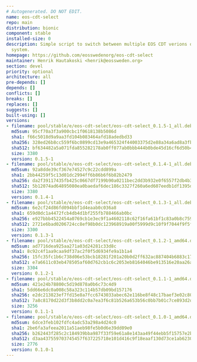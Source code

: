 ```yaml
---
# Autogenerated. DO NOT EDIT.
name: eos-cdt-select
repo: main
distribution: bionic
component: stable
installed-size: 0
description: Simple script to switch between multiple EOS CDT verions on the same
  system.
homepage: https://github.com/eosswedenorg/eos-cdt-select
maintainer: Henrik Hautakoski <henrik@eossweden.org>
section: devel
priority: optional
architecture: all
pre-depends: []
depends: []
conflicts: []
breaks: []
replaces: []
suggests: []
built-using: []
versions:
- filename: pool/stable/e/eos-cdt-select/eos-cdt-select_0.1.5-1_all.deb
  md5sum: 95cf70a3f3a900cbc1f0618138b5086d
  sha1: f66c5018d9a9aa3fd104b083464afd18adedbd33
  sha256: 328ed26b8cc559f6bc0899cd13e9a465324f44003375d2e88a34a6ad8a3fb26c
  sha512: bf634482a5a071fda855282178ab0ff077ab0bbb444b0bde45d16cf6d50b4d7b9fe040aa36202c9f5b46dc391dbc093418761fba6c2209593594051f13b05e8e
  size: 3380
  version: 0.1.5-1
- filename: pool/stable/e/eos-cdt-select/eos-cdt-select_0.1.4-1_all.deb
  md5sum: 92a8dde39cf367e74527c9c22cdd899a
  sha1: 2bb44259f5c13d01dc2994ff6b86b6f6b82b2479
  sha256: da2f39117435fb425c0667df7199b90a0211bec2dd3b932e0f6557f2db4b3692
  sha512: 5b12074ad64895080ea0baedaf6dec186c3327f260a6ed607eedb1df1395d724885f1ddc841b0fa54be4ce17b55cadb0769740f8d9fd63eded197169c66873ad
  size: 3380
  version: 0.1.4-1
- filename: pool/stable/e/eos-cdt-select/eos-cdt-select_0.1.3-1_all.deb
  md5sum: 6e2cf24d86fd094bbf1d4eaab0c036a8
  sha1: 659d0dc1a4472fcb4db4d1bf255fb788466ab0bc
  sha256: e927bbb4522454a0769cb1e3ec9f1a4602118c62f16fa61bf1c83a0b8c759be6
  sha512: 2721e6bad0206724cc8ef98b0dc123968919a00f5999d9c10f9f7044f9f5f0f821d5296d419b736caa06864db2ec6b74b3fd764b2f1fdcf24ac8df0eed6ebfe0
  size: 3300
  version: 0.1.3-1
- filename: pool/stable/e/eos-cdt-select/eos-cdt-select_0.1.2-1_amd64.deb
  md5sum: ad7716dea925aa271a03d24281c33d8c
  sha1: 8c92c4f1aa9caa9df37ac2f0f5d6934fe9a1b1a4
  sha256: 15fc35fc1b6c738d06e53bcb18281f201a20b0d2ff632ac887404b6883c178c4
  sha512: e7a6611c03eb478505af60d762cb1c6c2053eb8164046be913516e20aa26a5ebaf071e77afac6c956b75f62eecf03e3e9eb331fb03b8d8be73fe7ce4d1e21ae9
  size: 3304
  version: 0.1.2-1
- filename: pool/stable/e/eos-cdt-select/eos-cdt-select_0.1.1-1_amd64.deb
  md5sum: 421e24b78800c5d19d878a0b6c73c4d9
  sha1: 5dd66e6dc0a008c58a323c114b57db09bd157176
  sha256: e2dc213823ef7fd15e8a7fcc6743033abec62e116be8f48c17baef3e02c80815
  sha512: 7a8c8170d22d3f3b8dd2c0a7ea3f6c81b526a653b56c0bb7b01c7ce893d2d5de34326bbd4a1509743ef2da0d3a5622ea1e6b0c8184110306c68e021710f39cc6
  size: 3256
  version: 0.1.1-1
- filename: pool/stable/e/eos-cdt-select/eos-cdt-select_0.1.0-1_amd64.deb
  md5sum: 6dce3feb102fdfc4adc53a298a4d24c0
  sha1: 2be6fa3afeea2011a51aeb98fe5b0d6e39dd09e0
  sha256: b262443f285c2c184939bba987f33f59e61a8e143aa49f44ebb5f15757e2ba9d
  sha512: d3aa437559703745457f637225718e101d416c9f18eaaf130d73ce1ab6230b2894df7a83a8013be70846c6c8bd4073ce7924f3387db7fdd2fc1f8eecc24abd24
  size: 2776
  version: 0.1.0-1
---
```

